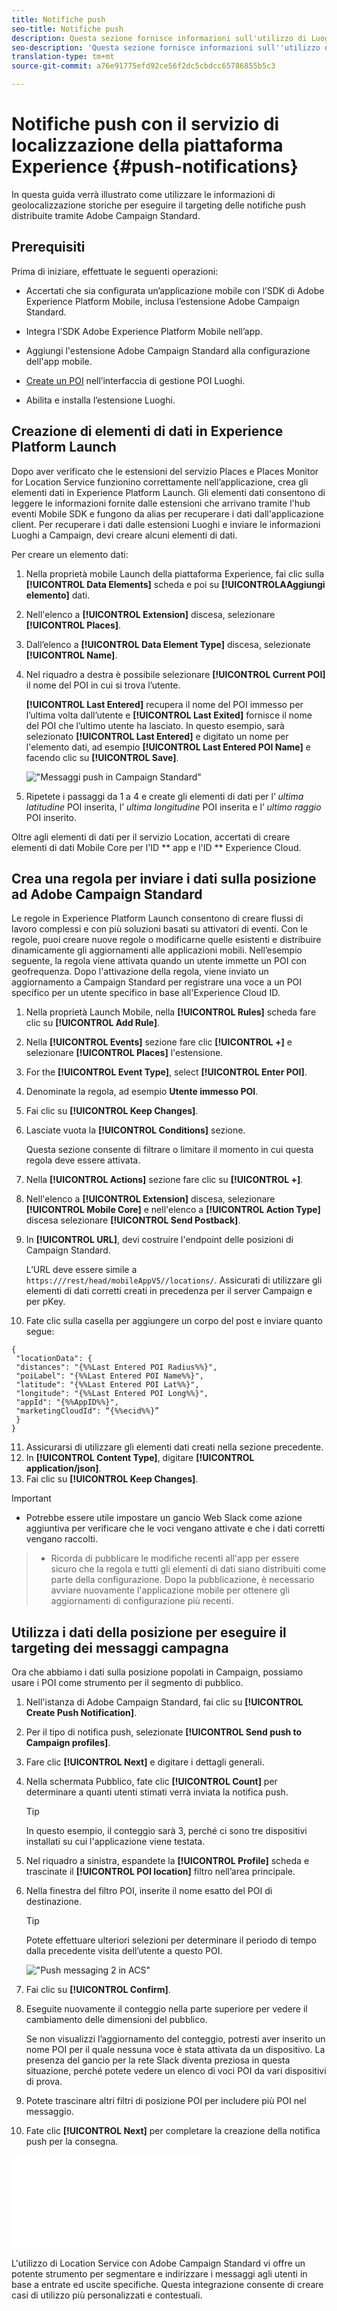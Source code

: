 ```yaml
---
title: Notifiche push
seo-title: Notifiche push
description: Questa sezione fornisce informazioni sull'utilizzo di Luoghi con notifiche push in Campaign Standard.
seo-description: 'Questa sezione fornisce informazioni sull''utilizzo di Luoghi con notifiche push in Campaign Standard. '
translation-type: tm+mt
source-git-commit: a76e91775efd92ce56f2dc5cbdcc65786855b5c3

---
```



# Notifiche push con il servizio di localizzazione della piattaforma Experience {#push-notifications}

In questa guida verrà illustrato come utilizzare le informazioni di geolocalizzazione storiche per eseguire il targeting delle notifiche push distribuite tramite Adobe Campaign Standard.

## Prerequisiti

Prima di iniziare, effettuate le seguenti operazioni:

* Accertati che sia configurata un’applicazione mobile con l’SDK di Adobe Experience Platform Mobile, inclusa l’estensione [](https://aep-sdks.gitbook.io/docs/using-mobile-extensions/adobe-campaign-standard)Adobe Campaign Standard.

* Integra l’SDK [](https://aep-sdks.gitbook.io/docs/getting-started/get-the-sdk) Adobe Experience Platform Mobile nell’app.
* Aggiungi l'estensione [](https://aep-sdks.gitbook.io/docs/using-mobile-extensions/adobe-campaign-standard) Adobe Campaign Standard alla configurazione dell'app mobile.

* [Create un POI](/help/poi-mgmt-ui/create-a-poi-ui.md) nell’interfaccia di gestione POI Luoghi.

* Abilita e installa l’estensione [](/help/places-ext-aep-sdks/places-extension/places-extension.md)Luoghi.


## Creazione di elementi di dati in Experience Platform Launch

Dopo aver verificato che le estensioni del servizio Places e Places Monitor for Location Service funzionino correttamente nell’applicazione, crea gli elementi dati in Experience Platform Launch. Gli elementi dati consentono di leggere le informazioni fornite dalle estensioni che arrivano tramite l'hub eventi Mobile SDK e fungono da alias per recuperare i dati dall'applicazione client. Per recuperare i dati dalle estensioni Luoghi e inviare le informazioni Luoghi a Campaign, devi creare alcuni elementi di dati.

Per creare un elemento dati:

1. Nella proprietà mobile Launch della piattaforma Experience, fai clic sulla **[!UICONTROL Data Elements]** scheda e poi su **[!UICONTROLAAggiungi elemento]** dati.
2. Nell'elenco a **[!UICONTROL Extension]** discesa, selezionare **[!UICONTROL Places]**.
3. Dall’elenco a **[!UICONTROL Data Element Type]** discesa, selezionate **[!UICONTROL Name]**.
4. Nel riquadro a destra è possibile selezionare **[!UICONTROL Current POI]** il nome del POI in cui si trova l’utente.

   **[!UICONTROL Last Entered]** recupera il nome del POI immesso per l’ultima volta dall’utente e **[!UICONTROL Last Exited]** fornisce il nome del POI che l’ultimo utente ha lasciato. In questo esempio, sarà selezionato **[!UICONTROL Last Entered]** e digitato un nome per l'elemento dati, ad esempio **[!UICONTROL Last Entered POI Name]** e facendo clic su **[!UICONTROL Save]**.

   !["Messaggi push in Campaign Standard"](/help/assets/ACS_Push1.png)

5. Ripetete i passaggi da 1 a 4 e create gli elementi di dati per l’ *ultima latitudine* POI inserita, l’ *ultima longitudine* POI inserita e l’ *ultimo raggio* POI inserito.

Oltre agli elementi di dati per il servizio Location, accertati di creare elementi di dati Mobile Core per l'ID ** app e l'ID ** Experience Cloud.

## Crea una regola per inviare i dati sulla posizione ad Adobe Campaign Standard

Le regole in Experience Platform Launch consentono di creare flussi di lavoro complessi e con più soluzioni basati su attivatori di eventi. Con le regole, puoi creare nuove regole o modificarne quelle esistenti e distribuire dinamicamente gli aggiornamenti alle applicazioni mobili. Nell’esempio seguente, la regola viene attivata quando un utente immette un POI con geofrequenza. Dopo l'attivazione della regola, viene inviato un aggiornamento a Campaign Standard per registrare una voce a un POI specifico per un utente specifico in base all'Experience Cloud ID.

1. Nella proprietà Launch Mobile, nella **[!UICONTROL Rules]** scheda fare clic su **[!UICONTROL Add Rule]**.
2. Nella **[!UICONTROL Events]** sezione fare clic **[!UICONTROL +]** e selezionare **[!UICONTROL Places]** l'estensione.
3. For the **[!UICONTROL Event Type]**, select **[!UICONTROL Enter POI]**.
4. Denominate la regola, ad esempio **Utente immesso POI**.
5. Fai clic su **[!UICONTROL Keep Changes]**.
6. Lasciate vuota la **[!UICONTROL Conditions]** sezione.

   Questa sezione consente di filtrare o limitare il momento in cui questa regola deve essere attivata.

7. Nella **[!UICONTROL Actions]** sezione fare clic su **[!UICONTROL +]**.
8. Nell'elenco a **[!UICONTROL Extension]** discesa, selezionare **[!UICONTROL Mobile Core]** e nell'elenco a **[!UICONTROL Action Type]** discesa selezionare **[!UICONTROL Send Postback]**.
9. In **[!UICONTROL URL]**, devi costruire l'endpoint delle posizioni di Campaign Standard.

   L’URL deve essere simile a `https:///rest/head/mobileAppV5//locations/`.
Assicurati di utilizzare gli elementi di dati corretti creati in precedenza per il server Campaign e per pKey.

10. Fate clic sulla casella per aggiungere un corpo del post e inviare quanto segue:

   ```
   {
    "locationData": {
    "distances": "{%%Last Entered POI Radius%%}",
    "poiLabel": "{%%Last Entered POI Name%%}",
    "latitude": "{%%Last Entered POI Lat%%}",
    "longitude": "{%%Last Entered POI Long%%}",
    "appId": "{%%AppID%%}",
    "marketingCloudId": “{%%ecid%%}”
    }
   }
   ```

11. Assicurarsi di utilizzare gli elementi dati creati nella sezione precedente.
12. In **[!UICONTROL Content Type]**, digitare **[!UICONTROL application/json]**.
13. Fai clic su **[!UICONTROL Keep Changes]**.

>[!IMPORTANT]
>
>* Potrebbe essere utile impostare un gancio Web Slack come azione aggiuntiva per verificare che le voci vengano attivate e che i dati corretti vengano raccolti.


>* Ricorda di pubblicare le modifiche recenti all'app per essere sicuro che la regola e tutti gli elementi di dati siano distribuiti come parte della configurazione. Dopo la pubblicazione, è necessario avviare nuovamente l'applicazione mobile per ottenere gli aggiornamenti di configurazione più recenti.


## Utilizza i dati della posizione per eseguire il targeting dei messaggi campagna

Ora che abbiamo i dati sulla posizione popolati in Campaign, possiamo usare i POI come strumento per il segmento di pubblico.

1. Nell'istanza di Adobe Campaign Standard, fai clic su **[!UICONTROL Create Push Notification]**.
2. Per il tipo di notifica push, selezionate **[!UICONTROL Send push to Campaign profiles]**.
3. Fare clic **[!UICONTROL Next]** e digitare i dettagli generali.
4. Nella schermata Pubblico, fate clic **[!UICONTROL Count]** per determinare a quanti utenti stimati verrà inviata la notifica push.

   >[!TIP]
   >
   >In questo esempio, il conteggio sarà 3, perché ci sono tre dispositivi installati su cui l'applicazione viene testata.

5. Nel riquadro a sinistra, espandete la **[!UICONTROL Profile]** scheda e trascinate il **[!UICONTROL POI location]** filtro nell’area principale.
6. Nella finestra del filtro POI, inserite il nome esatto del POI di destinazione.

   >[!TIP]
   >
   >Potete effettuare ulteriori selezioni per determinare il periodo di tempo dalla precedente visita dell’utente a questo POI.

   !["Push messaging 2 in ACS"](/help/assets/ACS_push2.png)

7. Fai clic su **[!UICONTROL Confirm]**.
8. Eseguite nuovamente il conteggio nella parte superiore per vedere il cambiamento delle dimensioni del pubblico.

   Se non visualizzi l’aggiornamento del conteggio, potresti aver inserito un nome POI per il quale nessuna voce è stata attivata da un dispositivo. La presenza del gancio per la rete Slack diventa preziosa in questa situazione, perché potete vedere un elenco di voci POI da vari dispositivi di prova.
9. Potete trascinare altri filtri di posizione POI per includere più POI nel messaggio.
10. Fate clic **[!UICONTROL Next]** per completare la creazione della notifica push per la consegna.

   !["Messaggi push 3 in ACS"](/help/assets/ACS_push3.html)

L'utilizzo di Location Service con Adobe Campaign Standard vi offre un potente strumento per segmentare e indirizzare i messaggi agli utenti in base a entrate ed uscite specifiche. Questa integrazione consente di creare casi di utilizzo più personalizzati e contestuali.